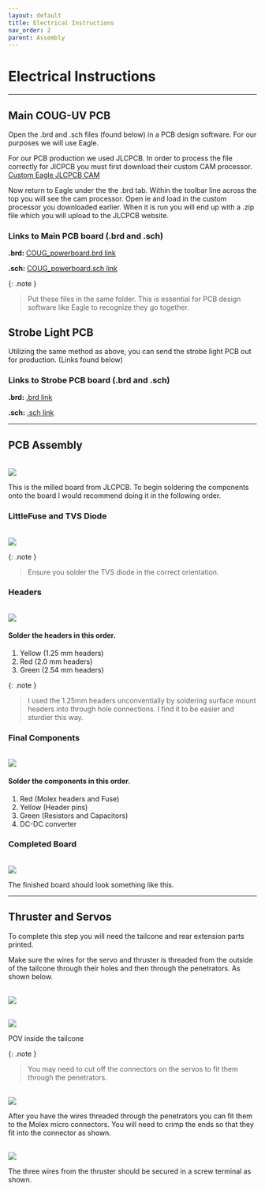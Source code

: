 ```yaml
---
layout: default
title: Electrical Instructions
nav_order: 2
parent: Assembly
---
```


# Electrical Instructions

---
## Main COUG-UV PCB

Open the .brd and .sch files (found below) in a PCB design software. For our purposes we will use Eagle.

For our PCB production we used JLCPCB. In order to process the file correctly for JlCPCB you must first download their custom CAM processor. [Custom Eagle JLCPCB CAM](https://jlcpcb.com/help/article/9-How-to-Generate-Gerber-and-Drill-Files-in-Autodesk-Eagle)

Now return to Eagle under the the .brd tab. Within the toolbar line across the top you will see the cam processor. Open ie and load in the custom processor you downloaded earlier. When it is run you will end up with a .zip file which you will upload to the JLCPCB website.


### Links to Main PCB board (.brd and .sch)

**.brd:**
[COUG_powerboard.brd link](https://byu.box.com/s/raniskul3jnl1tf10c4lscgmdiiq0gin)

**.sch:**
[COUG_powerboard.sch link](https://byu.box.com/s/jcqulffcyls4dua039p1142ic2lz8b0v)

{: .note }
> Put these files in the same folder. This is essential for PCB design software like Eagle to recognize they go together.


## Strobe Light PCB

Utilizing the same method as above, you can send the strobe light PCB out for production. (Links found below)

### Links to Strobe PCB board (.brd and .sch)

**.brd:**
[.brd link](https://byu.box.com/s/raniskul3jnl1tf10c4lscgmdiiq0gin)

**.sch:**
[.sch link](https://byu.box.com/s/jcqulffcyls4dua039p1142ic2lz8b0v)

---

## PCB Assembly
\
![](../../assets/images/COUG_PCB.jpg)

This is the milled board from JLCPCB. To begin soldering the components onto the board I would recommend doing it in the following order.

### LittleFuse and TVS Diode
\
![](../../assets/images/TVS_Littlefuse.jpg)

{: .note }
> Ensure you solder the TVS diode in the correct orientation.

### Headers
\
![](../../assets/images/PCB_Connectors.jpg)

#### Solder the headers in this order.
1. Yellow (1.25 mm headers)
2. Red (2.0 mm headers)
3. Green (2.54 mm headers)

{: .note }
> I used the 1.25mm headers unconventially by soldering surface mount headers into through hole connections. I find it to be easier and sturdier this way.

### Final Components
\
![](../../assets/images/last_PCB_components.jpg)

#### Solder the components in this order.
1. Red (Molex headers and Fuse)
2. Yellow (Header pins)
3. Green (Resistors and Capacitors)
4. DC-DC converter

### Completed Board
\
![](../../assets/images/Completed_PCB.jpg)

The finished board should look something like this.

---

## Thruster and Servos

To complete this step you will need the tailcone and rear extension parts printed.


Make sure the wires for the servo and thruster is threaded from the outside of the tailcone through their holes and then through the penetrators. As shown below.

\
![](../../assets/images/thruster_outside.jpg)

\
![](../../assets/images/thruster_servo_inside.jpg)

POV inside the tailcone

{: .note }
> You may need to cut off the connectors on the servos to fit them through the penetrators.

\
![](../../assets/images/servo_wires.jpg)

After you have the wires threaded through the penetrators you can fit them to the Molex micro connectors. You will need to crimp the ends so that they fit into the connector as shown. 

\
![](../../assets/images/thruster_terminal.jpg)

The three wires from the thruster should be secured in a screw terminal as shown.

